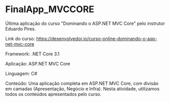 # FinalApp_MVCCORE
Última aplicação do curso "Dominando o ASP.NET MVC Core" pelo instrutor Eduardo Pires.

Link do curso: https://desenvolvedor.io/curso-online-dominando-o-asp-net-mvc-core

Framework: .NET Core 3.1

Aplicação: ASP.NET MVC Core

Linguagem: C#

Conteúdo: Uma aplicação completa em ASP.NET MVC Core, com divisão em camadas (Apresentação, Negócio e Infra). Nesta atividade, utilizamos todos os conteúdos apresentados pelo curso.
